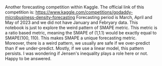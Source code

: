 Another forecasting competition within Kaggle.
The official link of this competition is: https://www.kaggle.com/competitions/godaddy-microbusiness-density-forecasting
Forecasting period is March, April and May of 2023 and we did not have January and Febryary data.
This notebook is just to explore the weird pattern of SMAPE metric. This metric is a ratio based metric, meaning the SMAPE of (1,1.1) would be exactly equal to SMAPE(100, 110). This makes SMAPE a unique forecasting metric. Moreover, there is a weird pattern, we usually are safe if we over-predict than if we under-predict. Mostly, if we use a linear model, this pattern persists. I was wondering if Jensen's inequality plays a role here or not. Happy to be answered. 
